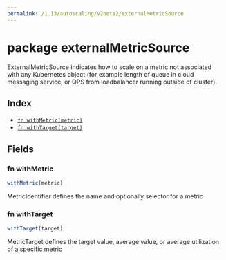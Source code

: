 ```yaml
---
permalink: /1.13/autoscaling/v2beta2/externalMetricSource
---
```


# package externalMetricSource

ExternalMetricSource indicates how to scale on a metric not associated with any Kubernetes object (for example length of queue in cloud messaging service, or QPS from loadbalancer running outside of cluster).

## Index

* [`fn withMetric(metric)`](#fn-withmetric)
* [`fn withTarget(target)`](#fn-withtarget)

## Fields

### fn withMetric

```ts
withMetric(metric)
```

MetricIdentifier defines the name and optionally selector for a metric

### fn withTarget

```ts
withTarget(target)
```

MetricTarget defines the target value, average value, or average utilization of a specific metric